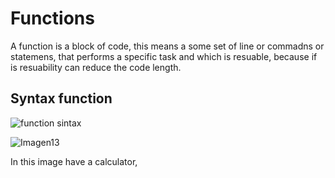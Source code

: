 # Functions

A function is a block of code, this means a some set of line or commadns or statemens, that performs a specific task and which is resuable, because if is resuability can reduce the code length.
## Syntax function 

![function sintax](https://user-images.githubusercontent.com/114703394/201233273-006d9591-f951-43b7-8d5d-62afa519062b.png)


![Imagen13](https://user-images.githubusercontent.com/114703394/201232760-df669664-a535-44ac-8c87-0198ab0dd3e8.png)



In this image have a calculator, 
